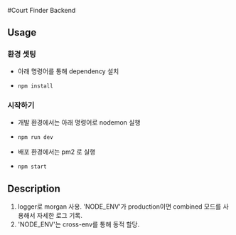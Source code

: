 #Court Finder Backend

## Usage

### 환경 셋팅

* 아래 명령어를 통해 dependency 설치

* ~~~bash
  npm install
  ~~~

### 시작하기

* 개발 환경에서는 아래 명령어로 nodemon 실행

* ~~~bash
  npm run dev
  ~~~

* 배포 환경에서는 pm2 로 실행

* ~~~bash
  npm start
  ~~~



## Description

1. logger로 morgan 사용. 'NODE_ENV'가 production이면 combined 모드를 사용해서 자세한 로그 기록.
2. 'NODE_ENV'는 cross-env를 통해 동적 할당.
